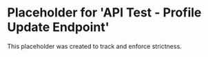 ﻿# Placeholder for 'API Test - Profile Update Endpoint'
This placeholder was created to track and enforce strictness.

